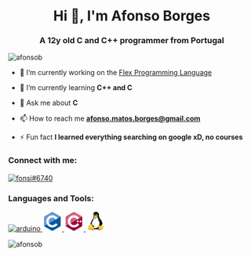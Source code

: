 <h1 align="center">Hi 👋, I'm Afonso Borges</h1>
<h3 align="center">A 12y old C and C++ programmer from Portugal</h3>

<p align="left"> <img src="https://komarev.com/ghpvc/?username=afonsob&label=Profile%20views&color=0e75b6&style=flat" alt="afonsob" /> </p>

- 🔭 I’m currently working on the [Flex Programming Language](https://github.com/flexplang/Flex)

- 🌱 I’m currently learning **C++ and C**

- 💬 Ask me about **C**

- 📫 How to reach me **afonso.matos.borges@gmail.com**

- ⚡ Fun fact **I learned everything searching on google xD, no courses**

<h3 align="left">Connect with me:</h3>
<p align="left">
<a href="https://discord.gg/fonsi#6740" target="blank"><img align="center" src="https://raw.githubusercontent.com/rahuldkjain/github-profile-readme-generator/master/src/images/icons/Social/discord.svg" alt="fonsi#6740" height="30" width="40" /></a>
</p>

<h3 align="left">Languages and Tools:</h3>
<p align="left"> <a href="https://www.arduino.cc/" target="_blank" rel="noreferrer"> <img src="https://cdn.worldvectorlogo.com/logos/arduino-1.svg" alt="arduino" width="40" height="40"/> </a> <a href="https://www.cprogramming.com/" target="_blank" rel="noreferrer"> <img src="https://raw.githubusercontent.com/devicons/devicon/master/icons/c/c-original.svg" alt="c" width="40" height="40"/> </a> <a href="https://www.w3schools.com/cpp/" target="_blank" rel="noreferrer"> <img src="https://raw.githubusercontent.com/devicons/devicon/master/icons/cplusplus/cplusplus-original.svg" alt="cplusplus" width="40" height="40"/> </a> <a href="https://www.linux.org/" target="_blank" rel="noreferrer"> <img src="https://raw.githubusercontent.com/devicons/devicon/master/icons/linux/linux-original.svg" alt="linux" width="40" height="40"/> </a> </p>

<p><img align="center" src="https://github-readme-stats.vercel.app/api/top-langs?username=afonsob&show_icons=true&locale=en&layout=compact" alt="afonsob" /></p>

